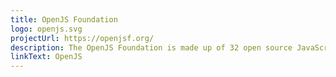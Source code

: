 ```yaml
---
title: OpenJS Foundation
logo: openjs.svg
projectUrl: https://openjsf.org/
description: The OpenJS Foundation is made up of 32 open source JavaScript projects including Appium, Dojo, Electron, jQuery, Node.js, and webpack. Our mission is to support the healthy growth of JavaScript and web technologies by providing a neutral organization to host and sustain projects, as well as collaboratively fund activities that benefit the ecosystem as a whole.
linkText: OpenJS
---
```

